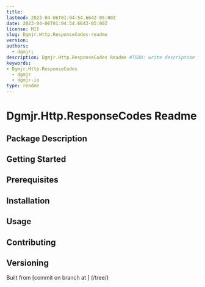 ```yaml
---
title:
lastmod: 2023-04-06T01:04:54.6642-05:00Z
date: 2023-04-06T01:04:54.6643-05:00Z
license: MIT
slug: Dgmjr.Http.ResponseCodes-readme
version:
authors:
  - dgmjr;
description: Dgmjr.Http.ResponseCodes Readme #TODO: write description for Dgmjr.Http.ResponseCodes Readme
keywords:
- Dgmjr.Http.ResponseCodes
  - dgmjr
  - dgmjr-io
type: readme
---
```

# Dgmjr.Http.ResponseCodes Readme
<!-- TODO: Write the contents of the Dgmjr.Http.ResponseCodes Readme file -->
## Package Description
## Getting Started
## Prerequisites
## Installation
## Usage
## Contributing
## Versioning
Built from [commit  on branch  at ]
(/tree/)
